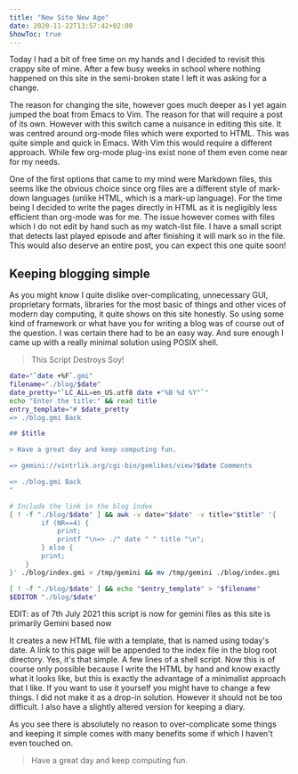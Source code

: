 ```yaml
---
title: "New Site New Age"
date: 2020-11-22T13:57:42+02:00
ShowToc: true
---
```

Today I had a bit of free time on my hands and I decided to revisit this crappy
site of mine. After a few busy weeks in school where nothing happened on this
site in the semi-broken state I left it was asking for a change.

The reason for changing the site, however goes much deeper as I yet again
jumped the boat from Emacs to Vim. The reason for that will require a post of
its own. However with this switch came a nuisance in editing this site. It was
centred around org-mode files which were exported to HTML. This was quite
simple and quick in Emacs. With Vim this would require a different approach.
While few org-mode plug-ins exist none of them even come near for my needs.

One of the first options that came to my mind were Markdown files, this seems
like the obvious choice since org files are a different style of mark-down
languages (unlike HTML, which is a mark-up language). For the time being I
decided to write the pages directly in HTML as it is negligibly less efficient
than org-mode was for me. The issue however comes with files which I do not 
edit by hand such as my watch-list file. I have a small script that detects 
last played episode and after finishing it will mark so in the file. This would
also deserve an entire post, you can expect this one quite soon!

## Keeping blogging simple

As you might know I quite dislike over-complicating, unnecessary GUI,
proprietary formats, libraries for the most basic of things and other vices of
modern day computing, it quite shows on this site honestly. So using some kind
of framework or what have you for writing a blog was of course out of the
question. I was certain there had to be an easy way. And sure enough I came up
with a really minimal solution using POSIX shell.

> This Script Destroys Soy!
```sh
date="`date +%F`.gmi"
filename="./blog/$date"
date_pretty="`LC_ALL=en_US.utf8 date +"%B %d %Y"`"
echo "Enter the title:" && read title
entry_template="# $date_pretty
=> ./blog.gmi Back

## $title

> Have a great day and keep computing fun.

=> gemini://vintrlik.org/cgi-bin/gemlikes/view?$date Comments

=> ./blog.gmi Back
"

# Include the link in the blog index
[ ! -f "./blog/$date" ] && awk -v date="$date" -v title="$title" '{
		if (NR==4) {
			print;
			printf "\n=> ./" date " " title "\n";
		} else {
		print;
	}
}' ./blog/index.gmi > /tmp/gemini && mv /tmp/gemini ./blog/index.gmi

[ ! -f "./blog/$date" ] && echo "$entry_template" > "$filename"
$EDITOR "./blog/$date"
```

EDIT: as of 7th July 2021 this script is now for gemini files as this site is
primarily Gemini based now

It creates a new HTML file with a template, that is named using today's date. A
link to this page will be appended to the index file in the blog root
directory. Yes, it's that simple. A few lines of a shell script. Now this is of
course only possible because I write the HTML by hand and know exactly what it
looks like, but this is exactly the advantage of a minimalist approach that I
like. If you want to use it yourself you might have to change a few things. I
did not make it as a drop-in solution. However it should not be too difficult.
I also have a slightly altered version for keeping a diary.

As you see there is absolutely no reason to over-complicate some things and
keeping it simple comes with many benefits some if which I haven't even touched
on.

> Have a great day and keep computing fun.

